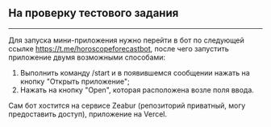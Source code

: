 ## На проверку тестового задания

---

Для запуска мини-приложения нужно перейти в бот по следующей ссылке https://t.me/horoscopeforecastbot,
после чего запустить приложение двумя возможными способами:

1. Выполнить команду /start и в появившемся сообщении нажать на кнопку "Открыть приложение";
2. Нажать на кнопку "Open", которая расположена возле поля ввода.

Сам бот хостится на сервисе Zeabur (репозиторий приватный, могу предоставить доступ), приложение на Vercel.
